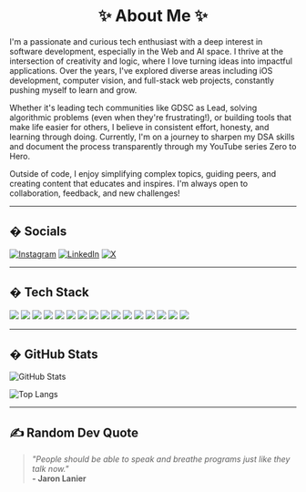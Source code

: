 
<h1 align="center">✨ About Me ✨</h1>

I'm a passionate and curious tech enthusiast with a deep interest in software development, especially in the Web and AI space. I thrive at the intersection of creativity and logic, where I love turning ideas into impactful applications. Over the years, I've explored diverse areas including iOS development, computer vision, and full-stack web projects, constantly pushing myself to learn and grow.

Whether it's leading tech communities like GDSC as Lead, solving algorithmic problems (even when they're frustrating!), or building tools that make life easier for others, I believe in consistent effort, honesty, and learning through doing. Currently, I'm on a journey to sharpen my DSA skills and document the process transparently through my YouTube series Zero to Hero.

Outside of code, I enjoy simplifying complex topics, guiding peers, and creating content that educates and inspires. I'm always open to collaboration, feedback, and new challenges!

---

## � Socials

[![Instagram](https://img.shields.io/badge/Instagram-E4405F?style=for-the-badge&logo=instagram&logoColor=white)](https://instagram.com/)
[![LinkedIn](https://img.shields.io/badge/LinkedIn-0077B5?style=for-the-badge&logo=linkedin&logoColor=white)](https://linkedin.com/)
[![X](https://img.shields.io/badge/X-000000?style=for-the-badge&logo=x&logoColor=white)](https://x.com/)

---

## � Tech Stack

<p>
	<img src="https://img.shields.io/badge/Python-3776AB?style=for-the-badge&logo=python&logoColor=white"/>
	<img src="https://img.shields.io/badge/Pandas-150458?style=for-the-badge&logo=pandas&logoColor=white"/>
	<img src="https://img.shields.io/badge/Java-ED8B00?style=for-the-badge&logo=java&logoColor=white"/>
	<img src="https://img.shields.io/badge/C++-00599C?style=for-the-badge&logo=c%2B%2B&logoColor=white"/>
	<img src="https://img.shields.io/badge/Google%20Cloud-4285F4?style=for-the-badge&logo=googlecloud&logoColor=white"/>
	<img src="https://img.shields.io/badge/Firebase-FFCA28?style=for-the-badge&logo=firebase&logoColor=black"/>
	<img src="https://img.shields.io/badge/Anaconda-44A833?style=for-the-badge&logo=anaconda&logoColor=white"/>
	<img src="https://img.shields.io/badge/Flask-000000?style=for-the-badge&logo=flask&logoColor=white"/>
	<img src="https://img.shields.io/badge/Apache-D22128?style=for-the-badge&logo=apache&logoColor=white"/>
	<img src="https://img.shields.io/badge/MySQL-4479A1?style=for-the-badge&logo=mysql&logoColor=white"/>
	<img src="https://img.shields.io/badge/Canva-00C4CC?style=for-the-badge&logo=canva&logoColor=white"/>
	<img src="https://img.shields.io/badge/Matplotlib-11557C?style=for-the-badge&logo=matplotlib&logoColor=white"/>
	<img src="https://img.shields.io/badge/Numpy-013243?style=for-the-badge&logo=numpy&logoColor=white"/>
	<img src="https://img.shields.io/badge/TensorFlow-FF6F00?style=for-the-badge&logo=tensorflow&logoColor=white"/>
	<img src="https://img.shields.io/badge/PyTorch-EE4C2C?style=for-the-badge&logo=pytorch&logoColor=white"/>
	<img src="https://img.shields.io/badge/Scikit--Learn-F7931E?style=for-the-badge&logo=scikitlearn&logoColor=white"/>
</p>

---

## � GitHub Stats

![GitHub Stats](https://github-readme-stats.vercel.app/api?username=yashjadhav1595&show_icons=true&theme=tokyonight)

![Top Langs](https://github-readme-stats.vercel.app/api/top-langs/?username=yashjadhav1595&layout=compact&theme=tokyonight)

---

## ✍️ Random Dev Quote

<blockquote>
	<em>"People should be able to speak and breathe programs just like they talk now."</em>
	<br>
	<strong>- Jaron Lanier</strong>
</blockquote>
